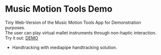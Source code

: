 # Music Motion Tools Demo
Tiny Web-Version of the Music Motion Tools App for Demonstration purposes. <br>
The user can play virtual mallet instruments through non-haptic interaction. <br>
Try it out: [DEMO](https://hfmnuernberg.github.io/music-motion-tools/)

- Handtracking with mediapipe handtracking solution. 





